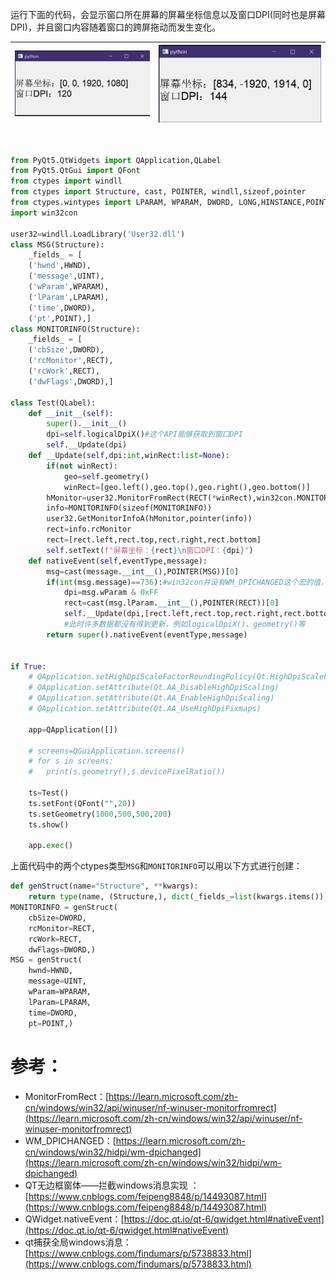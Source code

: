 



运行下面的代码，会显示窗口所在屏幕的屏幕坐标信息以及窗口DPI(同时也是屏幕DPI)，并且窗口内容随着窗口的跨屏拖动而发生变化。

| ![运行结果-1](./Pict_运行结果-1.png) | ![运行结果-2](./Pict_运行结果-2.png) |
| - | - |

<br>

```py
from PyQt5.QtWidgets import QApplication,QLabel
from PyQt5.QtGui import QFont
from ctypes import windll
from ctypes import Structure, cast, POINTER, windll,sizeof,pointer
from ctypes.wintypes import LPARAM, WPARAM, DWORD, LONG,HINSTANCE,POINT,RECT,HWND,UINT
import win32con

user32=windll.LoadLibrary('User32.dll')
class MSG(Structure):
	_fields_ = [
	('hwnd',HWND),
	('message',UINT),
	('wParam',WPARAM),
	('lParam',LPARAM),
	('time',DWORD),
	('pt',POINT),]
class MONITORINFO(Structure):
	_fields_ = [
	('cbSize',DWORD),
	('rcMonitor',RECT),
	('rcWork',RECT),
	('dwFlags',DWORD),]

class Test(QLabel):
	def __init__(self):
		super().__init__()
		dpi=self.logicalDpiX()#这个API能够获取到窗口DPI
		self.__Update(dpi)
	def __Update(self,dpi:int,winRect:list=None):
		if(not winRect):
			geo=self.geometry()
			winRect=[geo.left(),geo.top(),geo.right(),geo.bottom()]
		hMonitor=user32.MonitorFromRect(RECT(*winRect),win32con.MONITOR_DEFAULTTONEAREST)
		info=MONITORINFO(sizeof(MONITORINFO))
		user32.GetMonitorInfoA(hMonitor,pointer(info))
		rect=info.rcMonitor
		rect=[rect.left,rect.top,rect.right,rect.bottom]
		self.setText(f"屏幕坐标：{rect}\n窗口DPI：{dpi}")
	def nativeEvent(self,eventType,message):
		msg=cast(message.__int__(),POINTER(MSG))[0]
		if(int(msg.message)==736):#win32con并没有WM_DPICHANGED这个宏的值，乐
			dpi=msg.wParam & 0xFF
			rect=cast(msg.lParam.__int__(),POINTER(RECT))[0]
			self.__Update(dpi,[rect.left,rect.top,rect.right,rect.bottom])
			#此时许多数据都没有得到更新，例如logicalDpiX()、geometry()等
		return super().nativeEvent(eventType,message)


if True:
	# QApplication.setHighDpiScaleFactorRoundingPolicy(Qt.HighDpiScaleFactorRoundingPolicy.PassThrough)
	# QApplication.setAttribute(Qt.AA_DisableHighDpiScaling)
	# QApplication.setAttribute(Qt.AA_EnableHighDpiScaling)
	# QApplication.setAttribute(Qt.AA_UseHighDpiPixmaps)

	app=QApplication([])

	# screens=QGuiApplication.screens()
	# for s in screens:
	# 	print(s.geometry(),s.devicePixelRatio())

	ts=Test()
	ts.setFont(QFont("",20))
	ts.setGeometry(1000,500,500,200)
	ts.show()

	app.exec()
```




上面代码中的两个ctypes类型``MSG``和``MONITORINFO``可以用以下方式进行创建：

```py
def genStruct(name="Structure", **kwargs):
    return type(name, (Structure,), dict(_fields_=list(kwargs.items()),))
MONITORINFO = genStruct(
	cbSize=DWORD,
	rcMonitor=RECT,
	rcWork=RECT,
	dwFlags=DWORD,)
MSG = genStruct(
	hwnd=HWND,
	message=UINT,
	wParam=WPARAM,
	lParam=LPARAM,
	time=DWORD,
	pt=POINT,)
```



# 参考：
- MonitorFromRect：[https://learn.microsoft.com/zh-cn/windows/win32/api/winuser/nf-winuser-monitorfromrect](https://learn.microsoft.com/zh-cn/windows/win32/api/winuser/nf-winuser-monitorfromrect)
- WM_DPICHANGED：[https://learn.microsoft.com/zh-cn/windows/win32/hidpi/wm-dpichanged](https://learn.microsoft.com/zh-cn/windows/win32/hidpi/wm-dpichanged)
- QT无边框窗体——拦截windows消息实现 ：[https://www.cnblogs.com/feipeng8848/p/14493087.html](https://www.cnblogs.com/feipeng8848/p/14493087.html)
- QWidget.nativeEvent：[https://doc.qt.io/qt-6/qwidget.html#nativeEvent](https://doc.qt.io/qt-6/qwidget.html#nativeEvent)
- qt捕获全局windows消息：[https://www.cnblogs.com/findumars/p/5738833.html](https://www.cnblogs.com/findumars/p/5738833.html)

